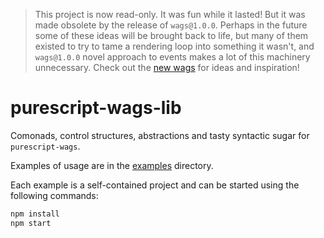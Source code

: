 > This project is now read-only. It was fun while it lasted! But it was made obsolete by the release of `wags@1.0.0`. Perhaps in the future some of these ideas will be brought back to life, but many of them existed to try to tame a rendering loop into something it wasn't, and `wags@1.0.0` novel approach to events makes a lot of this machinery unnecessary. Check out the [new wags](https://github.com/mikesol/purescript-wags) for ideas and inspiration!

# purescript-wags-lib

Comonads, control structures, abstractions and tasty syntactic sugar for `purescript-wags`.

Examples of usage are in the [examples](./examples) directory.

Each example is a self-contained project and can be started using the following commands:

```bash
npm install
npm start
```
